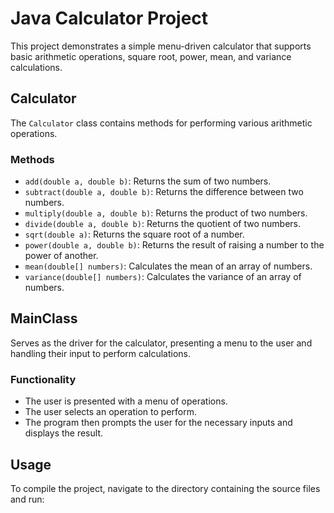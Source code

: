 # Java Calculator Project

This project demonstrates a simple menu-driven calculator that supports basic arithmetic operations, square root, power, mean, and variance calculations.


## Calculator

The `Calculator` class contains methods for performing various arithmetic operations.

### Methods

- `add(double a, double b)`: Returns the sum of two numbers.
- `subtract(double a, double b)`: Returns the difference between two numbers.
- `multiply(double a, double b)`: Returns the product of two numbers.
- `divide(double a, double b)`: Returns the quotient of two numbers.
- `sqrt(double a)`: Returns the square root of a number.
- `power(double a, double b)`: Returns the result of raising a number to the power of another.
- `mean(double[] numbers)`: Calculates the mean of an array of numbers.
- `variance(double[] numbers)`: Calculates the variance of an array of numbers.

## MainClass

Serves as the driver for the calculator, presenting a menu to the user and handling their input to perform calculations.

### Functionality

- The user is presented with a menu of operations.
- The user selects an operation to perform.
- The program then prompts the user for the necessary inputs and displays the result.

## Usage

To compile the project, navigate to the directory containing the source files and run:

